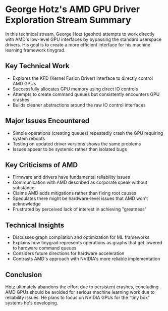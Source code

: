 # George Hotz's AMD GPU Driver Exploration Stream Summary

In this technical stream, George Hotz (geohot) attempts to work directly with AMD's low-level GPU interfaces by bypassing the standard userspace drivers. His goal is to create a more efficient interface for his machine learning framework tinygrad.

## Key Technical Work

- Explores the KFD (Kernel Fusion Driver) interface to directly control AMD GPUs
- Successfully allocates GPU memory using direct IO controls
- Attempts to create command queues but consistently encounters GPU crashes
- Builds cleaner abstractions around the raw IO control interfaces

## Major Issues Encountered

- Simple operations (creating queues) repeatedly crash the GPU requiring system reboots
- Testing on updated driver versions shows the same problems
- Issues appear to be systemic rather than isolated bugs

## Key Criticisms of AMD

- Firmware and drivers have fundamental reliability issues
- Communication with AMD described as corporate speak without substance
- Claims AMD adds mitigations rather than fixing root causes
- Speculates there might be hardware-level issues that AMD won't acknowledge
- Frustrated by perceived lack of interest in achieving "greatness"

## Technical Insights

- Discusses graph compilation and optimization for ML frameworks
- Explains how tinygrad represents operations as graphs that get lowered to hardware command queues
- Considers future directions for hardware acceleration
- Contrasts AMD's approach with NVIDIA's more reliable implementation

## Conclusion

Hotz ultimately abandons the effort due to persistent crashes, concluding AMD GPUs should be avoided for serious machine learning work due to reliability issues. He plans to focus on NVIDIA GPUs for the "tiny box" systems he's developing.